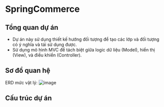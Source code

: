 # SpringCommerce
## Tổng quan dự án
- Dự án này sử dụng thiết kế hướng đối tượng để tạo các lớp và đối tượng có ý nghĩa và tái sử dụng được.
- Sử dụng mô hình MVC để tách biệt giữa logic dữ liệu (Model), hiển thị (View), và điều khiển (Controller).
## Sơ đồ quan hệ
ERD mức vật lý: ![image](https://github.com/Luanardo/SpringCommerce/assets/122257380/5c20db22-aa18-456a-82c1-76343cf05e2a)
## Cấu trúc dự án
